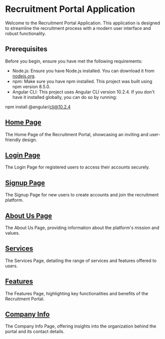 # Recruitment Portal Application

Welcome to the Recruitment Portal Application. This application is designed to streamline the recruitment process with a modern user interface and robust functionality.

## Prerequisites

Before you begin, ensure you have met the following requirements:

- Node.js: Ensure you have Node.js installed. You can download it from [nodejs.org](https://nodejs.org/).
- npm: Make sure you have npm installed. This project was built using npm version 8.5.0.
- Angular CLI: This project uses Angular CLI version 10.2.4. If you don't have it installed globally, you can do so by running:

npm install @angular/cli@10.2.4

## [Home Page](image.png)
The Home Page of the Recruitment Portal, showcasing an inviting and user-friendly design.

## [Login Page](image-1.png)
The Login Page for registered users to access their accounts securely.

## [Signup Page](image-2.png)
The Signup Page for new users to create accounts and join the recruitment platform.

## [About Us Page](image-3.png)
The About Us Page, providing information about the platform's mission and values.

## [Services](image-4.png)
The Services Page, detailing the range of services and features offered to users.

## [Features](image-5.png)
The Features Page, highlighting key functionalities and benefits of the Recruitment Portal.

## [Company Info](image-6.png)
The Company Info Page, offering insights into the organization behind the portal and its contact details.

